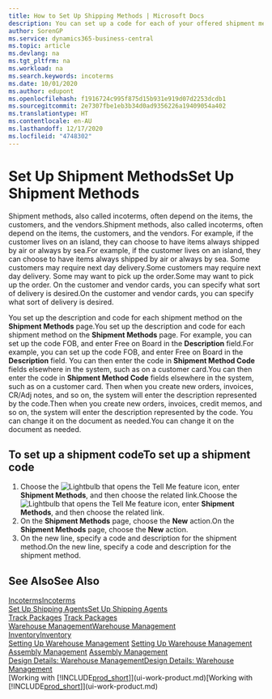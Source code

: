 ```yaml
---
title: How to Set Up Shipping Methods | Microsoft Docs
description: You can set up a code for each of your offered shipment methods, such as  and enter information about them.
author: SorenGP
ms.service: dynamics365-business-central
ms.topic: article
ms.devlang: na
ms.tgt_pltfrm: na
ms.workload: na
ms.search.keywords: incoterms
ms.date: 10/01/2020
ms.author: edupont
ms.openlocfilehash: f1916724c995f875d15b931e919d07d2253dcdb1
ms.sourcegitcommit: 2e7307fbe1eb3b34d0ad9356226a19409054a402
ms.translationtype: HT
ms.contentlocale: en-AU
ms.lasthandoff: 12/17/2020
ms.locfileid: "4748302"
---
```

# <a name="set-up-shipment-methods"></a><span data-ttu-id="1c301-103">Set Up Shipment Methods</span><span class="sxs-lookup"><span data-stu-id="1c301-103">Set Up Shipment Methods</span></span>
<span data-ttu-id="1c301-104">Shipment methods, also called incoterms, often depend on the items, the customers, and the vendors.</span><span class="sxs-lookup"><span data-stu-id="1c301-104">Shipment methods, also called incoterms, often depend on the items, the customers, and the vendors.</span></span> <span data-ttu-id="1c301-105">For example, if the customer lives on an island, they can choose to have items always shipped by air or always by sea.</span><span class="sxs-lookup"><span data-stu-id="1c301-105">For example, if the customer lives on an island, they can choose to have items always shipped by air or always by sea.</span></span> <span data-ttu-id="1c301-106">Some customers may require next day delivery.</span><span class="sxs-lookup"><span data-stu-id="1c301-106">Some customers may require next day delivery.</span></span> <span data-ttu-id="1c301-107">Some may want to pick up the order.</span><span class="sxs-lookup"><span data-stu-id="1c301-107">Some may want to pick up the order.</span></span> <span data-ttu-id="1c301-108">On the customer and vendor cards, you can specify what sort of delivery is desired.</span><span class="sxs-lookup"><span data-stu-id="1c301-108">On the customer and vendor cards, you can specify what sort of delivery is desired.</span></span>

<span data-ttu-id="1c301-109">You set up the description and code for each shipment method on the **Shipment Methods** page.</span><span class="sxs-lookup"><span data-stu-id="1c301-109">You set up the description and code for each shipment method on the **Shipment Methods** page.</span></span> <span data-ttu-id="1c301-110">For example, you can set up the code FOB, and enter Free on Board in the **Description** field.</span><span class="sxs-lookup"><span data-stu-id="1c301-110">For example, you can set up the code FOB, and enter Free on Board in the **Description** field.</span></span> <span data-ttu-id="1c301-111">You can then enter the code in **Shipment Method Code** fields elsewhere in the system, such as on a customer card.</span><span class="sxs-lookup"><span data-stu-id="1c301-111">You can then enter the code in **Shipment Method Code** fields elsewhere in the system, such as on a customer card.</span></span> <span data-ttu-id="1c301-112">Then when you create new orders, invoices, CR/Adj notes, and so on, the system will enter the description represented by the code.</span><span class="sxs-lookup"><span data-stu-id="1c301-112">Then when you create new orders, invoices, credit memos, and so on, the system will enter the description represented by the code.</span></span> <span data-ttu-id="1c301-113">You can change it on the document as needed.</span><span class="sxs-lookup"><span data-stu-id="1c301-113">You can change it on the document as needed.</span></span>

## <a name="to-set-up-a-shipment-code"></a><span data-ttu-id="1c301-114">To set up a shipment code</span><span class="sxs-lookup"><span data-stu-id="1c301-114">To set up a shipment code</span></span>
1. <span data-ttu-id="1c301-115">Choose the ![Lightbulb that opens the Tell Me feature](media/ui-search/search_small.png "Tell me what you want to do") icon, enter **Shipment Methods**, and then choose the related link.</span><span class="sxs-lookup"><span data-stu-id="1c301-115">Choose the ![Lightbulb that opens the Tell Me feature](media/ui-search/search_small.png "Tell me what you want to do") icon, enter **Shipment Methods**, and then choose the related link.</span></span>
2. <span data-ttu-id="1c301-116">On the **Shipment Methods** page, choose the **New** action.</span><span class="sxs-lookup"><span data-stu-id="1c301-116">On the **Shipment Methods** page, choose the **New** action.</span></span>
3. <span data-ttu-id="1c301-117">On the new line, specify a code and description for the shipment method.</span><span class="sxs-lookup"><span data-stu-id="1c301-117">On the new line, specify a code and description for the shipment method.</span></span>

## <a name="see-also"></a><span data-ttu-id="1c301-118">See Also</span><span class="sxs-lookup"><span data-stu-id="1c301-118">See Also</span></span>
[<span data-ttu-id="1c301-119">Incoterms</span><span class="sxs-lookup"><span data-stu-id="1c301-119">Incoterms</span></span>](https://iccwbo.org/resources-for-business/incoterms-rules)  
[<span data-ttu-id="1c301-120">Set Up Shipping Agents</span><span class="sxs-lookup"><span data-stu-id="1c301-120">Set Up Shipping Agents</span></span>](sales-how-to-set-up-shipping-agents.md)  
<span data-ttu-id="1c301-121">[Track Packages](sales-how-track-packages.md)  </span><span class="sxs-lookup"><span data-stu-id="1c301-121">[Track Packages](sales-how-track-packages.md)  </span></span>  
[<span data-ttu-id="1c301-122">Warehouse Management</span><span class="sxs-lookup"><span data-stu-id="1c301-122">Warehouse Management</span></span>](warehouse-manage-warehouse.md)  
[<span data-ttu-id="1c301-123">Inventory</span><span class="sxs-lookup"><span data-stu-id="1c301-123">Inventory</span></span>](inventory-manage-inventory.md)  
<span data-ttu-id="1c301-124">[Setting Up Warehouse Management](warehouse-setup-warehouse.md)   </span><span class="sxs-lookup"><span data-stu-id="1c301-124">[Setting Up Warehouse Management](warehouse-setup-warehouse.md)   </span></span>  
<span data-ttu-id="1c301-125">[Assembly Management](assembly-assemble-items.md)  </span><span class="sxs-lookup"><span data-stu-id="1c301-125">[Assembly Management](assembly-assemble-items.md)  </span></span>  
[<span data-ttu-id="1c301-126">Design Details: Warehouse Management</span><span class="sxs-lookup"><span data-stu-id="1c301-126">Design Details: Warehouse Management</span></span>](design-details-warehouse-management.md)  
<span data-ttu-id="1c301-127">[Working with [!INCLUDE[prod_short](includes/prod_short.md)]](ui-work-product.md)</span><span class="sxs-lookup"><span data-stu-id="1c301-127">[Working with [!INCLUDE[prod_short](includes/prod_short.md)]](ui-work-product.md)</span></span>  
